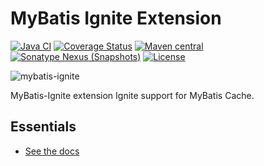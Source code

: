 MyBatis Ignite Extension
=========================

[![Java CI](https://github.com/mybatis/ignite-cache/actions/workflows/ci.yaml/badge.svg)](https://github.com/mybatis/ignite-cache/actions/workflows/ci.yaml)
[![Coverage Status](https://coveralls.io/repos/github/mybatis/ignite-cache/badge.svg?branch=master)](https://coveralls.io/github/mybatis/ignite-cache?branch=master)
[![Maven central](https://maven-badges.herokuapp.com/maven-central/org.mybatis.caches/mybatis-ignite/badge.svg)](https://maven-badges.herokuapp.com/maven-central/org.mybatis.caches/mybatis-ignite)
[![Sonatype Nexus (Snapshots)](https://img.shields.io/nexus/s/https/oss.sonatype.org/org.mybatis.caches/mybatis-ignite.svg)](https://oss.sonatype.org/content/repositories/snapshots/org/mybatis/caches/mybatis-ignite/)
[![License](https://img.shields.io/:license-apache-brightgreen.svg)](https://www.apache.org/licenses/LICENSE-2.0.html)

![mybatis-ignite](https://mybatis.org/images/mybatis-logo.png)

MyBatis-Ignite extension Ignite support for MyBatis Cache.

Essentials
----------

* [See the docs](https://mybatis.org/ignite-cache/)
